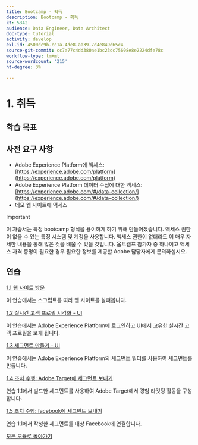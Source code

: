 ```yaml
---
title: Bootcamp - 획득
description: Bootcamp - 획득
kt: 5342
audience: Data Engineer, Data Architect
doc-type: tutorial
activity: develop
exl-id: 4500dc9b-cc1a-4de8-aa39-7d4e849d65c4
source-git-commit: cc7a77c4dd380ae1bc23dc75608e8e2224dfe78c
workflow-type: tm+mt
source-wordcount: '215'
ht-degree: 3%

---
```


# 1. 취득

## 학습 목표

## 사전 요구 사항

- Adobe Experience Platform에 액세스: [https://experience.adobe.com/platform](https://experience.adobe.com/platform)
- Adobe Experience Platform 데이터 수집에 대한 액세스: [https://experience.adobe.com/#/data-collection/](https://experience.adobe.com/#/data-collection/)
- 데모 웹 사이트에 액세스

>[!IMPORTANT]
>
>이 자습서는 특정 bootcamp 형식을 용이하게 하기 위해 만들어졌습니다. 액세스 권한이 없을 수 있는 특정 시스템 및 계정을 사용합니다. 액세스 권한이 없더라도 이 매우 자세한 내용을 통해 많은 것을 배울 수 있을 것입니다. 옵트캠프 참가자 중 하나이고 액세스 자격 증명이 필요한 경우 필요한 정보를 제공할 Adobe 담당자에게 문의하십시오.

## 연습

[1.1 웹 사이트 방문](./ex1.md)

이 연습에서는 스크립트를 따라 웹 사이트를 살펴봅니다.

[1.2 실시간 고객 프로필 시각화 - UI](./ex2.md)

이 연습에서는 Adobe Experience Platform에 로그인하고 UI에서 고유한 실시간 고객 프로필을 보게 됩니다.

[1.3 세그먼트 만들기 - UI](./ex3.md)

이 연습에서는 Adobe Experience Platform의 세그먼트 빌더를 사용하여 세그먼트를 만듭니다.

[1.4 조치 수행: Adobe Target에 세그먼트 보내기](./ex4.md)

연습 1.1에서 빌드한 세그먼트를 사용하여 Adobe Target에서 경험 타깃팅 활동을 구성합니다.

[1.5 조치 수행: facebook에 세그먼트 보내기](./ex5.md)

연습 1.1에서 작성한 세그먼트를 대상 Facebook에 연결합니다.

[모든 모듈로 돌아가기](../../overview.md)
